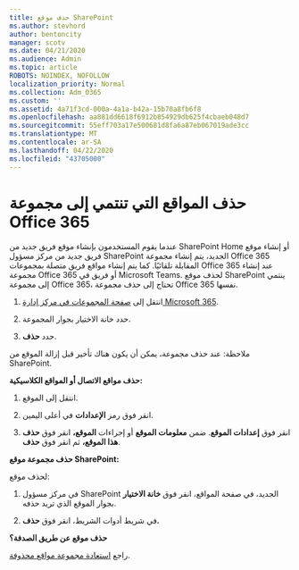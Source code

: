```yaml
---
title: حذف موقع SharePoint
ms.author: stevhord
author: bentoncity
manager: scotv
ms.date: 04/21/2020
ms.audience: Admin
ms.topic: article
ROBOTS: NOINDEX, NOFOLLOW
localization_priority: Normal
ms.collection: Adm_O365
ms.custom: ''
ms.assetid: 4a71f3cd-000a-4a1a-b42a-15b70a8fb6f8
ms.openlocfilehash: aa881dd6618f6912b854929db625f4cbaeb048d7
ms.sourcegitcommit: 55eff703a17e500681d8fa6a87eb067019ade3cc
ms.translationtype: MT
ms.contentlocale: ar-SA
ms.lasthandoff: 04/22/2020
ms.locfileid: "43705000"
---
```

# <a name="delete-sites-that-belong-to-an-office-365-group"></a>حذف المواقع التي تنتمي إلى مجموعة Office 365

عندما يقوم المستخدمون بإنشاء موقع فريق جديد من SharePoint Home أو إنشاء موقع فريق جديد من مركز مسؤول SharePoint الجديد، يتم إنشاء مجموعة Office 365 المقابلة تلقائيًا. كما يتم إنشاء مواقع فريق متصلة بمجموعات Office 365 عند إنشاء مجموعة Office 365 أو فريق في Microsoft Teams. لحذف موقع SharePoint ينتمي إلى مجموعة Office 365، تحتاج إلى حذف مجموعة Office 365 نفسها. 
  
1. انتقل إلى [صفحة المجموعات في مركز إدارة Microsoft 365](https://portal.office.com/adminportal/home#/groups).
    
2. حدد خانة الاختيار بجوار المجموعة.
    
3. حدد **حذف**.
    
ملاحظة: عند حذف مجموعة، يمكن أن يكون هناك تأخير قبل إزالة الموقع من SharePoint.
  
**حذف مواقع الاتصال أو المواقع الكلاسيكية:**

1. انتقل إلى الموقع.
  
2. انقر فوق رمز **الإعدادات** في أعلى اليمين. 
  
3. انقر فوق **إعدادات الموقع**. ضمن **معلومات الموقع** أو إجراءات **الموقع،** انقر فوق **حذف هذا الموقع،** ثم انقر فوق **حذف**.
  
**حذف مجموعة موقع SharePoint:**

لحذف موقع:
  
1. في مركز مسؤول SharePoint الجديد، في صفحة المواقع، انقر فوق **خانة الاختيار** بجوار الموقع الذي تريد حذفه. 
    
2. في شريط أدوات الشريط، انقر فوق **حذف.**
    
**حذف موقع عن طريق الصدفة؟**

راجع [استعادة مجموعة مواقع محذوفة](https://go.microsoft.com/fwlink/?linkid=867660).
  

